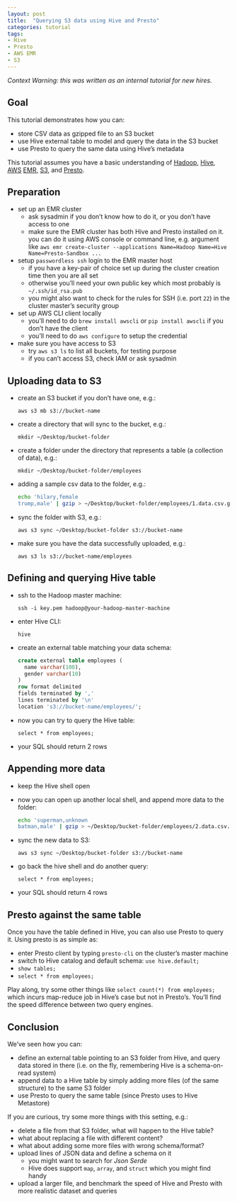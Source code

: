 ```yaml
---
layout: post
title:  "Querying S3 data using Hive and Presto"
categories: tutorial
tags:
- Hive
- Presto
- AWS EMR
- S3
---
```


*Context Warning: this was written as an internal tutorial for new hires.*

## Goal

This tutorial demonstrates how you can:

- store CSV data as gzipped file to an S3 bucket
- use Hive external table to model and query the data in the S3 bucket
- use Presto to query the same data using Hive’s metadata

This tutorial assumes you have a basic understanding of [Hadoop](https://hadoop.apache.org), [Hive](http://hive.apache.org), [AWS](http://aws.amazon.com/) [EMR](https://aws.amazon.com/elasticmapreduce/), [S3](https://aws.amazon.com/s3/), and [Presto](http://prestodb.io).

## Preparation

- set up an EMR cluster
  - ask sysadmin if you don’t know how to do it, or you don’t have access to one
  - make sure the EMR cluster has both Hive and Presto installed on it. you can do it using AWS console or command line, e.g. argument like `aws emr create-cluster --applications Name=Hadoop Name=Hive Name=Presto-Sandbox ...`
- setup `passwordless ssh` login to the EMR master host
  - if you have a key-pair of choice set up during the cluster creation time then you are all set
  - otherwise you’ll need your own public key which most probably is `~/.ssh/id_rsa.pub`
  - you might also want to check for the rules for SSH (i.e. port `22`) in the cluster master’s security group
- set up AWS CLI client locally
  - you’ll need to do `brew install awscli` or `pip install awscli` if you don’t have the client
  - you’ll need to do `aws configure` to setup the credential
- make sure you have access to S3
  - try `aws s3 ls` to list all buckets, for testing purpose
  - if you can’t access S3, check IAM or ask sysadmin

## Uploading data to S3

- create an S3 bucket if you don’t have one, e.g.:

  `aws s3 mb s3://bucket-name`

- create a directory that will sync to the bucket, e.g.:

  `mkdir ~/Desktop/bucket-folder`

- create a folder under the directory that represents a table (a collection of data), e.g.:

  `mkdir ~/Desktop/bucket-folder/employees`

- adding a sample csv data to the folder, e.g.:

  ```sh
  echo 'hilary,female
  trump,male' | gzip > ~/Desktop/bucket-folder/employees/1.data.csv.gz
  ```

- sync the folder with S3, e.g.:

  `aws s3 sync ~/Desktop/bucket-folder s3://bucket-name`

- make sure you have the data successfully uploaded, e.g.:

  `aws s3 ls s3://bucket-name/employees`

## Defining and querying Hive table

- ssh to the Hadoop master machine:

  `ssh -i key.pem hadoop@your-hadoop-master-machine`

- enter Hive CLI:

  `hive`

- create an external table matching your data schema:

  ```sql
  create external table employees (
    name varchar(100),
    gender varchar(10)
  )
  row format delimited
  fields terminated by ','
  lines terminated by '\n'
  location 's3://bucket-name/employees/';
  ```

- now you can try to query the Hive table:

  `select * from employees;`
- your SQL should return 2 rows

## Appending more data

- keep the Hive shell open
- now you can open up another local shell, and append more data to the folder:

  ```sh
  echo 'superman,unknown
  batman,male' | gzip > ~/Desktop/bucket-folder/employees/2.data.csv.gz
  ```

- sync the new data to S3:

  `aws s3 sync ~/Desktop/bucket-folder s3://bucket-name`

- go back the hive shell and do another query:

  `select * from employees;`

- your SQL should return 4 rows

## Presto against the same table

Once you have the table defined in Hive, you can also use Presto to query it. Using presto is as simple as:

- enter Presto client by typing `presto-cli` on the cluster’s master machine
- switch to Hive catalog and default schema: `use hive.default;`
- `show tables;`
- `select * from employees;`

Play along, try some other things like `select count(*) from employees;` which incurs map-reduce job in Hive’s case but not in Presto’s. You’ll find the speed difference between two query engines.

## Conclusion

We’ve seen how you can:

- define an external table pointing to an S3 folder from Hive, and query data stored in there (i.e. on the fly, remembering Hive is a schema-on-read system)
- append data to a Hive table by simply adding more files (of the same structure) to the same S3 folder
- use Presto to query the same table (since Presto uses to Hive Metastore)

If you are curious, try some more things with this setting, e.g.:

- delete a file from that S3 folder, what will happen to the Hive table?
- what about replacing a file with different content?
- what about adding some more files with wrong schema/format?
- upload lines of JSON data and define a schema on it
  - you might want to search for *Json Serde*
  - Hive does support `map`, `array`, and `struct` which you might find handy
- upload a larger file, and benchmark the speed of Hive and Presto with more realistic dataset and queries

